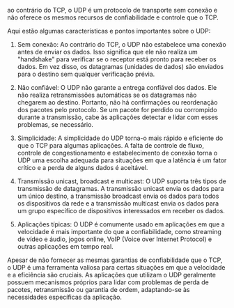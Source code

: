 ao contrário do TCP, o UDP é um protocolo de transporte sem conexão e não oferece os mesmos recursos de confiabilidade e controle que o TCP.

Aqui estão algumas características e pontos importantes sobre o UDP:

1. Sem conexão: Ao contrário do TCP, o UDP não estabelece uma conexão antes de enviar os dados. Isso significa que ele não realiza um "handshake" para verificar se o receptor está pronto para receber os dados. Em vez disso, os datagramas (unidades de dados) são enviados para o destino sem qualquer verificação prévia.
    
2. Não confiável: O UDP não garante a entrega confiável dos dados. Ele não realiza retransmissões automáticas se os datagramas não chegarem ao destino. Portanto, não há confirmações ou reordenação dos pacotes pelo protocolo. Se um pacote for perdido ou corrompido durante a transmissão, cabe às aplicações detectar e lidar com esses problemas, se necessário.
    
3. Simplicidade: A simplicidade do UDP torna-o mais rápido e eficiente do que o TCP para algumas aplicações. A falta de controle de fluxo, controle de congestionamento e estabelecimento de conexão torna o UDP uma escolha adequada para situações em que a latência é um fator crítico e a perda de alguns dados é aceitável.
    
4. Transmissão unicast, broadcast e multicast: O UDP suporta três tipos de transmissão de datagramas. A transmissão unicast envia os dados para um único destino, a transmissão broadcast envia os dados para todos os dispositivos da rede e a transmissão multicast envia os dados para um grupo específico de dispositivos interessados em receber os dados.
    
5. Aplicações típicas: O UDP é comumente usado em aplicações em que a velocidade é mais importante do que a confiabilidade, como streaming de vídeo e áudio, jogos online, VoIP (Voice over Internet Protocol) e outras aplicações em tempo real.
    

Apesar de não fornecer as mesmas garantias de confiabilidade que o TCP, o UDP é uma ferramenta valiosa para certas situações em que a velocidade e a eficiência são cruciais. As aplicações que utilizam o UDP geralmente possuem mecanismos próprios para lidar com problemas de perda de pacotes, retransmissão ou garantia de ordem, adaptando-se às necessidades específicas da aplicação.